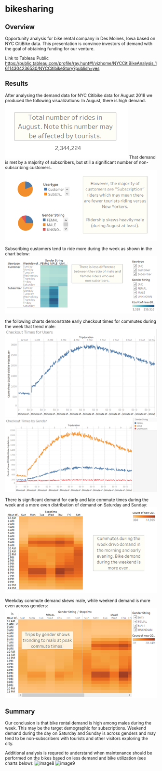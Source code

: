 # bikesharing

## Overview
Opportunity analysis for bike rental company in Des Moines, Iowa based on NYC CitiBike data.
This presentation is convince investors of demand with the goal of obtaining funding for our venture.

Link to Tableau Public https://public.tableau.com/profile/ray.hunt#!/vizhome/NYCCitiBikeAnalysis_16114304236530/NYCCitibikeStory?publish=yes

## Results
After analysing the demand data for NYC Citibike data for August 2018 we produced the following visualizations:
In August, there is high demand. 
![image1](/Resources/image1.PNG)
That demand is met by a majority of subscribers, but still a significant number of non-subscribing customers.
![image2](/Resources/image2.PNG)

Subscribing customers tend to ride more during the week as shown in the chart below:
![image3](/Resources/image3.PNG)

the following charts demonstrate early checkout times for commutes during the week that trend male:
![image4](/Resources/image4.PNG)
![image5](/Resources/image5.PNG)

There is significant demand for early and late commute times during the week and a more even distribution of demand on Saturday and Sunday:
![image6](/Resources/image6.PNG)

Weekday commute demand skews male, while weekend demand is more even across genders:
![image7](/Resources/image7.PNG)

## Summary
Our conclusion is that bike rental demand is high among males during the week. This may be the target demographic for subscriptions. Weekend demand during the day on Saturday and Sunday is across genders and may tend to be non-subscribers with tourists and other visitors exploring the city.

Additional analysis is requred to understand when maintenance should be performed on the bikes based on less demand and bike utilization (see charts below):
![image8](/Resources/image8.PNG)
![image9](/Resources/image9.PNG)